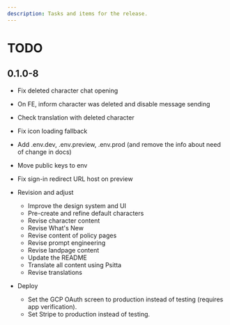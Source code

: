 ```yaml
---
description: Tasks and items for the release.
---
```


# TODO

## 0.1.0-8

- Fix deleted character chat opening
- On FE, inform character was deleted and disable message sending
- Check translation with deleted character
- Fix icon loading fallback
- Add .env.dev, .env.preview, .env.prod (and remove the info about need of change in docs)
- Move public keys to env

- Fix sign-in redirect URL host on preview

- Revision and adjust
  - Improve the design system and UI
  - Pre-create and refine default characters
  - Revise character content
  - Revise What's New
  - Revise content of policy pages
  - Revise prompt engineering
  - Revise landpage content
  - Update the README
  - Translate all content using Psitta
  - Revise translations
- Deploy
  - Set the GCP OAuth screen to production instead of testing (requires app verification).
  - Set Stripe to production instead of testing.
